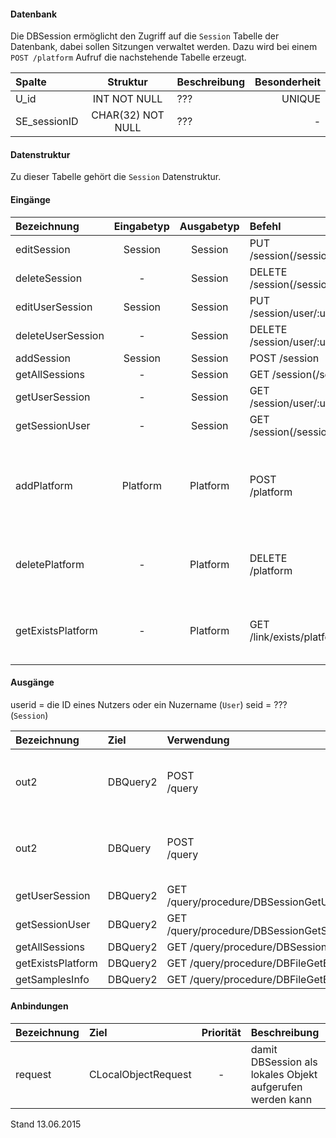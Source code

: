 #### Datenbank
Die DBSession ermöglicht den Zugriff auf die `Session` Tabelle der Datenbank, dabei sollen
Sitzungen verwaltet werden.
Dazu wird bei einem `POST /platform` Aufruf die nachstehende Tabelle erzeugt.

| Spalte        | Struktur  | Beschreibung | Besonderheit |
| :------       |:---------:| :------------| -----------: |
|U_id|INT NOT NULL| ??? |UNIQUE|
|SE_sessionID|CHAR(32) NOT NULL| ??? |-|

#### Datenstruktur
Zu dieser Tabelle gehört die `Session` Datenstruktur.

#### Eingänge
| Bezeichnung  | Eingabetyp  | Ausgabetyp | Befehl | Beschreibung |
| :----------- |:-----------:| :---------:| :----- | :----------- |
|editSession|Session|Session|PUT /session(/session)/:seid| ??? |
|deleteSession|-|Session|DELETE /session(/session)/:seid| ??? |
|editUserSession|Session|Session|PUT /session/user/:userid| ??? |
|deleteUserSession|-|Session|DELETE /session/user/:userid| ??? |
|addSession|Session|Session|POST /session| ??? |
|getAllSessions|-|Session|GET /session(/session)| ??? |
|getUserSession|-|Session|GET /session/user/:userid| ??? |
|getSessionUser|-|Session|GET /session(/session)/:seid| ??? |
|addPlatform|Platform|Platform|POST<br>/platform|installiert dies zugehörige Tabelle und die Prozeduren für diese Plattform|
|deletePlatform|-|Platform|DELETE<br>/platform|entfernt die Tabelle und Prozeduren aus der Plattform|
|getExistsPlatform|-|Platform|GET<br>/link/exists/platform| prüft, ob die Tabelle und die Prozeduren existieren |

#### Ausgänge
userid = die ID eines Nutzers oder ein Nuzername (`User`)
seid = ??? (`Session`)

| Bezeichnung  | Ziel  | Verwendung | Beschreibung |
| :----------- |:----- | :--------- | :----------- |
|out2|DBQuery2|POST<br>/query| wird für EDIT, DELETE und POST SQL-Templates verwendet |
|out2|DBQuery|POST<br>/query| wird für EDIT, DELETE und POST SQL-Templates verwendet |
|getUserSession|DBQuery2|GET /query/procedure/DBSessionGetUserSession/:userid| ??? |
|getSessionUser|DBQuery2|GET /query/procedure/DBSessionGetSessionUser/:seid| ??? |
|getAllSessions|DBQuery2|GET /query/procedure/DBSessionGetAllSessions| ??? |
|getExistsPlatform|DBQuery2|GET /query/procedure/DBFileGetExistsPlatform| Prozeduraufruf |
|getSamplesInfo|DBQuery2|GET /query/procedure/DBFileGetExistsPlatform| Prozeduraufruf |

#### Anbindungen
| Bezeichnung  | Ziel  | Priorität | Beschreibung |
| :----------- |:----- | :--------:| :------------|
|request|CLocalObjectRequest|-| damit DBSession als lokales Objekt aufgerufen werden kann |

Stand 13.06.2015